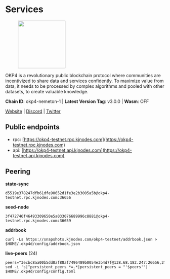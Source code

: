 # Services

<figure><img src="https://raw.githubusercontent.com/kj89/testnet_manuals/main/pingpub/logos/okp4.png" width="150" alt=""><figcaption></figcaption></figure>

OKP4 is a revolutionary public blockchain protocol where communities are incentivized to  share data and services confidently. To maximize value from data, it needs to be processed  by complex algorithms and pooled with other datasets, to create valuable knowledge.

**Chain ID**: okp4-nemeton-1 | **Latest Version Tag**: v3.0.0 | **Wasm**: OFF

[Website](https://okp4.network) | [Discord](https://discord.gg/okp4) | [Twitter](https://twitter.com/OKP4_Protocol)


## Public endpoints

* rpc: [https://okp4-testnet.rpc.kjnodes.com](https://okp4-testnet.rpc.kjnodes.com)
* api: [https://okp4-testnet.api.kjnodes.com](https://okp4-testnet.api.kjnodes.com)

## Peering

**state-sync**

```
d5519e378247dfb61dfe90652d1fe3e2b3005a5b@okp4-testnet.rpc.kjnodes.com:36656
```

**seed-node**

```
3f472746f46493309650e5a033076689996c8881@okp4-testnet.rpc.kjnodes.com:36659
```

**addrbook**
```
curl -Ls https://snapshots.kjnodes.com/okp4-testnet/addrbook.json > $HOME/.okp4d/config/addrbook.json
```

**live-peers** (24)
```
peers="3ecbc8aa00b5dd8af88af7496489b0054e3b4d7f@138.68.182.247:26656,2f6d5a319ebee0201dff4a0e3b7526d0863a4d32@65.109.85.225:6070,cd2e7d49cc2f911d7df7c7951d72c96727d1db1d@212.8.240.13:36656,b2c6835ab2300785ca3bdc0e045d8861504a9ff4@185.194.219.96:26656,d5519e378247dfb61dfe90652d1fe3e2b3005a5b@65.109.68.190:36656,74349a1cb9479b291866debe2042de8a2e88b850@65.108.233.109:17656,8a7605d8ae4338de5b7a0d5c70244ce05e377630@85.10.200.221:26656,8cdeb85dada114c959c36bb59ce258c65ae3a09c@88.198.242.163:36656,b0b56d944cf1cc569a1e77e0923e075bad94d755@141.95.145.41:28656,854cc8b83a48ba4394c1940b57d0f42ec013e033@38.242.251.204:26656,5c2a752c9b1952dbed075c56c600c3a79b58c395@95.214.55.232:26996,30092d2717053f1c0813e8354c07c761c9c3ac5c@194.163.161.234:26656,1f4fa23210cc1d086a928a3c6de7c24f6c8f17ba@202.61.226.120:16656,e755eb8016c2f6f5303b2f8d503d9126d235e80f@138.201.35.56:26656,d1a0ff9bd7ea1ebd06bc7158f3523f5e557328be@163.172.131.169:26656,66a75c374c274733bfa3050277cdb43db3fcee56@147.182.229.52:26656,2bfd405e8f0f176428e2127f98b5ec53164ae1f0@142.132.149.118:26656,9d1482bc31fb4578a5c7f7f65c4e0aaf2dfc2336@213.239.215.77:36656,307fb25cd6998d0d5bd1d947571f6043c6bb4069@65.109.31.114:2280,07023da2f1fd638d40e37d13741e8e3d5525b4f1@65.108.96.104:26656,d4305fcb7b20dc96481a6ae6ae84f281f3413a4e@65.109.37.58:13656,be9841ace1d71a4c7681918ee39f5e00d8e96a82@213.239.216.252:36656,42b1ed3a559cbc09278d360dfccf64866a780104@65.109.27.156:29656,2f9e54645aca860f703e3f756fa7c472b829a9a9@195.201.222.82:26009"
sed -i 's|^persistent_peers *=.*|persistent_peers = "'$peers'"|' $HOME/.okp4d/config/config.toml
```
